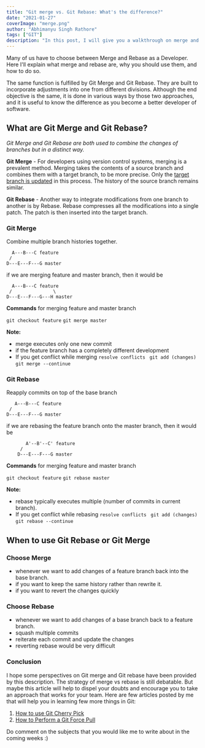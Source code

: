 ```yaml
---
title: "Git merge vs. Git Rebase: What's the difference?"
date: "2021-01-27"
coverImage: "merge.png"
author: "Abhimanyu Singh Rathore"
tags: ["GIT"]
description: "In this post, I will give you a walkthrough on merge and rebase, comparing Git rebase vs. Git merge to find out the similarities and differences."
---
```


Many of us have to choose between Merge and Rebase as a Developer. Here I'll explain what merge and rebase are, why you should use them, and how to do so.

The same function is fulfilled by Git Merge and Git Rebase. They are built to incorporate adjustments into one from different divisions. Although the end objective is the same, it is done in various ways by those two approaches, and it is useful to know the difference as you become a better developer of software.

## What are Git Merge and Git Rebase?

*Git Merge and Git Rebase are both used to combine the changes of branches but in a distinct way.*

**Git Merge** - For developers using version control systems, merging is a prevalent method. Merging takes the contents of a source branch and combines them with a target branch, to be more precise. Only the [target branch is updated](https://www.loginradius.com/blog/async/git-fetch-remote-branch/) in this process. The history of the source branch remains similar.

**Git Rebase** - Another way to integrate modifications from one branch to another is by Rebase. Rebase compresses all the modifications into a single patch. The patch is then inserted into the target branch.


### Git Merge
Combine multiple branch histories together.


      A---B---C feature
     /
	D---E---F---G master 

if we are merging feature and master branch, then it would be

      A---B---C feature
     /               \
    D---E---F---G---H master

**Commands** for merging feature and master branch

`git checkout feature`
`git merge master`

**Note:**
- merge executes only one new commit
- if the feature branch has a completely different development 
- If you get conflict while merging 
`resolve conflicts `
`git add (changes)`
`git merge --continue`



### Git Rebase
Reapply commits on top of the base branch


       A---B---C feature
	 /
	D---E---F---G master

if we are rebasing the feature branch onto the master branch, then it would be

		   A'--B'--C' feature
		 /
		D---E---F---G master


**Commands** for merging feature and master branch

`git checkout feature`
`git rebase master`


**Note:** 
-  rebase typically executes multiple (number of commits in current branch).
- If you get conflict while rebasing 
`resolve conflicts `
`git add (changes)`
`git rebase --continue`


## When to use Git Rebase or Git Merge

### Choose Merge
- whenever we want to add changes of a feature branch back into the base branch.
- if you want to keep the same history rather than rewrite it.
- if you want to revert the changes quickly

### Choose Rebase
-  whenever we want to add changes of a base branch back to a feature branch.
- squash multiple commits
- reiterate each commit and update the changes
- reverting rebase would be very difficult

### Conclusion

I hope some perspectives on Git merge and Git rebase have been provided by this description. The strategy of merge vs rebase is still debatable. But maybe this article will help to dispel your doubts and encourage you to take an approach that works for your team. Here are few articles posted by me that will help you in learning few more things in Git:

1. [How to use Git Cherry Pick](https://www.loginradius.com/blog/async/git-cherry-pick/)
2. [How to Perform a Git Force Pull](https://www.loginradius.com/blog/async/git-pull-force/)

Do comment on the subjects that you would like me to write about in the coming weeks :)

